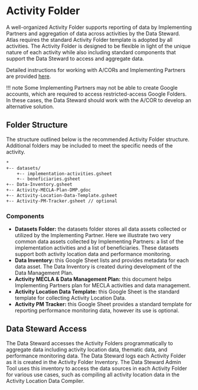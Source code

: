 # Activity Folder

A well-organized Activity Folder supports reporting of data by Implementing Partners and aggregation of data across activities by the Data Steward. Atlas requires the standard Activity Folder template is adopted by all activities. The Activity Folder is designed to be flexible in light of the unique nature of each activity while also including standard components that support the Data Steward to access and aggregate data.

Detailed instructions for working with A/CORs and Implementing Partners are provided [here](../usage/activity-start-up.md).

!!! note
    Some Implementing Partners may not be able to create Google accounts, which are required to access restricted-access Google Folders. In these cases, the Data Steward should work with the A/COR to develop an alternative solution.

## Folder Structure

The structure outlined below is the recommended Activity Folder structure. Additional folders may be included to meet the specific needs of the activity.

```bash
*
+-- datasets/
    +-- implementation-activities.gsheet
    +-- beneficiaries.gsheet
+-- Data-Inventory.gsheet
+-- Activity-MECLA-Plan-DMP.gdoc
+-- Activity-Location-Data-Template.gsheet
+-- Activity-PM-Tracker.gsheet // optional
```

### Components

* **Datasets Folder:** the datasets folder stores all data assets collected or utilized by the Implementing Partner. Here we illustrate two very common data assets collected by Implementing Partners: a list of the implementation activities and a list of beneficiaries. These datasets support both activity location data and performance monitoring.
* **Data Inventory:** this Google Sheet lists and provides metadata for each data asset. The Data Inventory is created during development of the Data Management Plan.
* **Activity MECLA & Data Management Plan:** this document helps Implementing Partners plan for MECLA activities and data management.
* **Activity Location Data Template:** this Google Sheet is the standard template for collecting Activity Location Data.
* **Activity PM Tracker:** this Google Sheet provides a standard template for reporting performance monitoring data, however its use is optional.

## Data Steward Access

The Data Steward accesses the Activity Folders programmatically to aggregate data including activity location data, thematic data, and performance monitoring data. The Data Steward logs each Activity Folder as it is created in the Activity Folder Inventory. The Data Steward Admin Tool uses this inventory to   access the data sources in each Activity Folder for various use cases, such as compiling all activity location data in the Activity Location Data Compiler.

